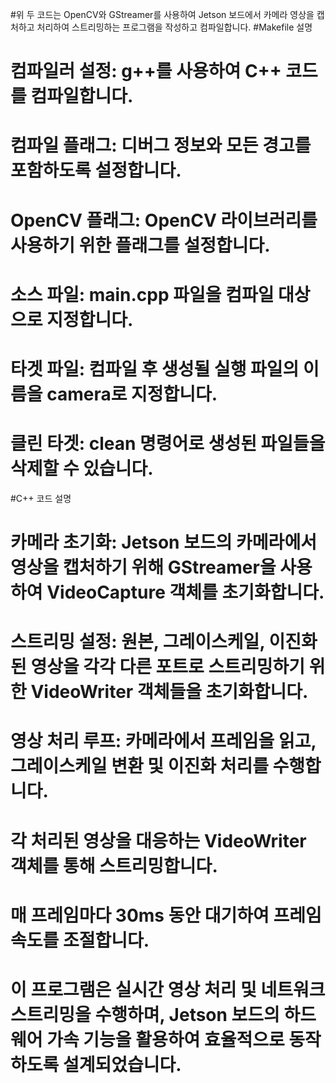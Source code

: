 #위 두 코드는 OpenCV와 GStreamer를 사용하여 Jetson 보드에서 카메라 영상을 캡처하고 처리하여 스트리밍하는 프로그램을 작성하고 컴파일합니다.
#Makefile 설명
#  컴파일러 설정: g++를 사용하여 C++ 코드를 컴파일합니다.
#  컴파일 플래그: 디버그 정보와 모든 경고를 포함하도록 설정합니다.
#  OpenCV 플래그: OpenCV 라이브러리를 사용하기 위한 플래그를 설정합니다.
#  소스 파일: main.cpp 파일을 컴파일 대상으로 지정합니다.
#  타겟 파일: 컴파일 후 생성될 실행 파일의 이름을 camera로 지정합니다.
#  클린 타겟: clean 명령어로 생성된 파일들을 삭제할 수 있습니다.
#C++ 코드 설명
#  카메라 초기화: Jetson 보드의 카메라에서 영상을 캡처하기 위해 GStreamer을 사용하여 VideoCapture 객체를 초기화합니다.
#  스트리밍 설정: 원본, 그레이스케일, 이진화된 영상을 각각 다른 포트로 스트리밍하기 위한 VideoWriter 객체들을 초기화합니다.
#  영상 처리 루프: 카메라에서 프레임을 읽고, 그레이스케일 변환 및 이진화 처리를 수행합니다.
#  각 처리된 영상을 대응하는 VideoWriter 객체를 통해 스트리밍합니다.
#  매 프레임마다 30ms 동안 대기하여 프레임 속도를 조절합니다.
#  이 프로그램은 실시간 영상 처리 및 네트워크 스트리밍을 수행하며, Jetson 보드의 하드웨어 가속 기능을 활용하여 효율적으로 동작하도록 설계되었습니다.
